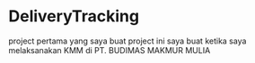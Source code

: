 # DeliveryTracking

project pertama yang saya buat
project ini saya buat ketika saya melaksanakan KMM di PT. BUDIMAS MAKMUR MULIA

